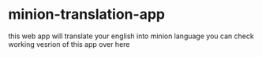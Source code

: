 # minion-translation-app
this web app will translate your english into minion language
you can check working vesrion of this app over here
